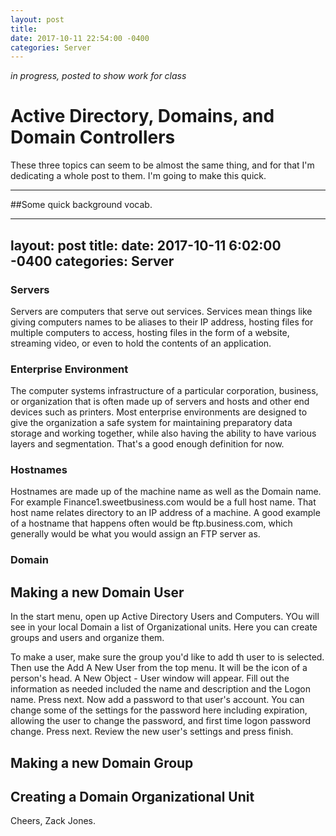 ```yaml
--- 
layout: post 
title: 
date: 2017-10-11 22:54:00 -0400 
categories: Server 
---
```


*in progress, posted to show work for class*


# Active Directory, Domains, and Domain Controllers

These three topics can seem to be almost the same thing, and for that I'm dedicating a whole post to them. I'm going to make this quick. 

---

##Some quick background vocab. 


--- 
layout: post 
title: 
date: 2017-10-11 6:02:00 -0400 
categories: Server 
---

### Servers
Servers are computers that serve out services. Services mean things like giving computers names to be aliases to their IP address, hosting files for multiple computers to access, hosting files in the form of a website, streaming video, or even to hold the contents of an application. 

### Enterprise Environment
The computer systems infrastructure of a particular corporation, business, or organization that is often made up of servers and hosts and other end devices such as printers. Most enterprise environments are designed to give the organization a safe system for maintaining preparatory data storage and working together, while also having the ability to have various layers and segmentation. That's a good enough definition for now. 

### Hostnames
Hostnames are made up of the machine name as well as the Domain name. For example Finance1.sweetbusiness.com would be a full host name. That host name relates directory to an IP address of a machine. 
A good example of a hostname that happens often would be ftp.business.com, which generally would be what you would assign an FTP server as.
 
### Domain


## Making a new Domain User
In the start menu, open up Active Directory Users and Computers. YOu will see in your local Domain a list of Organizational units. Here you can create groups and users and organize them. 

To make a user, make sure the group you'd like to add th user to is selected. Then use the Add A New User from the top menu. It will be the icon of a person's head. A New Object - User window will appear. Fill out the information as needed included the name and description and the Logon name. Press next. Now add a password to that user's account. You can change some of the settings for the password here including expiration, allowing the user to change the password, and first time logon password change. Press next. Review the new user's settings and press finish. 



## Making a new Domain Group


## Creating a Domain Organizational Unit







Cheers, 
Zack Jones.



